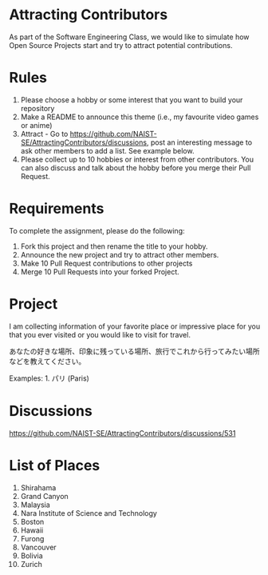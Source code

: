 # Attracting Contributors
As part of the Software Engineering Class, we would like to simulate how Open Source Projects start and try to attract potential contributions.

# Rules

1. Please choose a hobby or some interest that you want to build your repository
2. Make a README to announce this theme (i.e., my favourite video games or anime)
3. Attract - Go to https://github.com/NAIST-SE/AttractingContributors/discussions, post an interesting message to ask other members to add a list. See example below.
4. Please collect up to 10 hobbies or interest from other contributors. You can also discuss and talk about the hobby before you merge their Pull Request.

# Requirements
To complete the assignment, please do the following:
1. Fork this project and then rename the title to your hobby. 
2. Announce the new project and try to attract other members.
3. Make 10 Pull Request contributions to other projects
4. Merge 10 Pull Requests into your forked Project.

# Project 
I am collecting information of your favorite place or impressive place for you that you ever visited or you would like to visit for travel.

あなたの好きな場所、印象に残っている場所、旅行でこれから行ってみたい場所などを教えてください。

Examples: 1. パリ (Paris)

# Discussions
https://github.com/NAIST-SE/AttractingContributors/discussions/531

# List of Places
1. Shirahama
2. Grand Canyon 
3. Malaysia
4. Nara Institute of Science and Technology
5. Boston
6. Hawaii
7. Furong
8. Vancouver
9. Bolivia
10. Zurich
